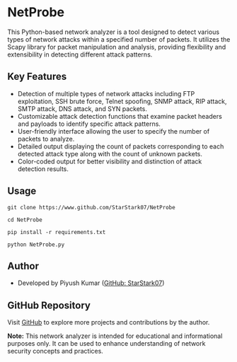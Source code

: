 # NetProbe

This Python-based network analyzer is a tool designed to detect various types of network attacks within a specified number of packets. It utilizes the Scapy library for packet manipulation and analysis, providing flexibility and extensibility in detecting different attack patterns.

## Key Features

- Detection of multiple types of network attacks including FTP exploitation, SSH brute force, Telnet spoofing, SNMP attack, RIP attack, SMTP attack, DNS attack, and SYN packets.
- Customizable attack detection functions that examine packet headers and payloads to identify specific attack patterns.
- User-friendly interface allowing the user to specify the number of packets to analyze.
- Detailed output displaying the count of packets corresponding to each detected attack type along with the count of unknown packets.
- Color-coded output for better visibility and distinction of attack detection results.

## Usage

```
git clone https://www.github.com/StarStark07/NetProbe
```
```
cd NetProbe
```
```
pip install -r requirements.txt
```
```
python NetProbe.py
```

## Author

- Developed by Piyush Kumar ([GitHub: StarStark07](https://github.com/StarStark07))

## GitHub Repository

Visit [GitHub](https://github.com/StarStark07) to explore more projects and contributions by the author.

**Note:** This network analyzer is intended for educational and informational purposes only. It can be used to enhance understanding of network security concepts and practices.
